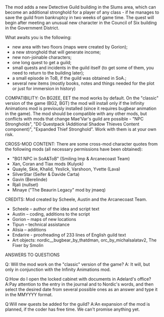 The mod adds a new Detective Guild building in the Slums area, which can become an additional stronghold for a player of any class - if he manages to save the guild from bankruptcy in two weeks of game time.
The quest will begin after meeting an unusual new character in the Council of Six building in the Government District.

What awaits you is the following:
- new area with two floors (maps were created by Gorion);
- a new stronghold that will generate income;
- new non-joinable characters;
- one long quest to get a guild;
- small quests and incidents in the guild itself (to get some of them, you need to return to the building later);
- a small episode in ToB, if the guild was obtained in SoA.;
- several new items (mostly books, notes and things needed for the plot or just for immersion in history)

COMPATIBILITY:
On BG2EE, EET the mod works by default. On the "classic" version of the game (BG2, BGT) the mod will install only if the Infinity Animations mod is previously installed (since it requires bugbear animation in the game).
The mod should be compatible with any other mods, but conflicts with mods that change Mae'Var's guild are possible - "NPC Strongholds", "D0 Questpack (Additional Shadow Thieves Content component)", "Expanded Thief Stronghold". Work with them is at your own risk.

CROSS-MOD CONTENT:
There are some cross-mod character quotes from the following mods (all necessary permissions have been obtained):
- "BG1 NPC in SoA&ToB" (Smiling Imp & Arcanecoast Team)
- Xan, Coran and Tiax mods (Kulyok)
- Quayle, Skie, Khalid, Yeslick, Varshoon, Yvette (Lava)
- SilverStar (Seifer & Davide Carta)
- Gavin (Berelinde)
- Rjali (nullset)
- Minaye ("The Beaurin Legacy" mod by jmaeq)

CREDITS:
Mod created by Scheele, Austin and the Arcanecoast Team.
- Scheele – author of the idea and script text
- Austin – coding, additions to the script
- Gorion – maps of new locations
- Tipun – technical assistance
- Alisia – additions
- Endarire - proofreading of 233 lines of English guild text
- Art objects:
nordic__bugbear_by_thatdman, orc_by_michalsalatav2, The Fixer by Smolin

ANSWERS TO QUESTIONS

Q: Will the mod work on the "classic" version of the game?
A: It will, but only in conjunction with the Infinity Animations mod.

Q:How do I open the locked cabinet with documents in Adelard's office?
A:Pay attention to the entry in the journal and to Nordic's words, and then select the desired date from several possible ones as an answer and type it in the MMYYYY format.

Q:Will new quests be added for the guild?
A:An expansion of the mod is planned, if the coder has free time. We can't promise anything yet.
